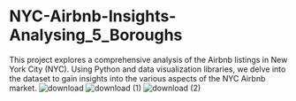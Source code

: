 # NYC-Airbnb-Insights-Analysing_5_Boroughs
This project explores a comprehensive analysis of the Airbnb listings in New York City (NYC). Using Python and data visualization libraries, we delve into the dataset to gain insights into the various aspects of the NYC Airbnb market.
![download](https://github.com/Tejas7592/NYC-Airbnb-Insights-Analysing_5_Boroughs/assets/103445554/eda01081-2fa4-48de-93ea-ae38d2fd74fb)
![download (1)](https://github.com/Tejas7592/NYC-Airbnb-Insights-Analysing_5_Boroughs/assets/103445554/29cc9e32-93fe-4eeb-8cbe-5f7205946284)
![download (2)](https://github.com/Tejas7592/NYC-Airbnb-Insights-Analysing_5_Boroughs/assets/103445554/c3efe46d-59f8-48eb-9d86-28dd78289c0f)
